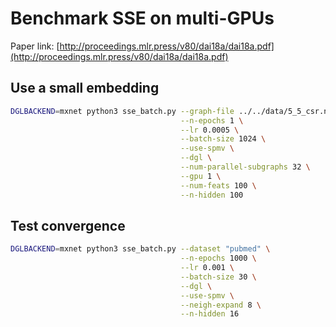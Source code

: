 Benchmark SSE on multi-GPUs
=======================

Paper link:
[http://proceedings.mlr.press/v80/dai18a/dai18a.pdf](http://proceedings.mlr.press/v80/dai18a/dai18a.pdf)

Use a small embedding
---------------------

```bash
DGLBACKEND=mxnet python3 sse_batch.py --graph-file ../../data/5_5_csr.nd \
                                      --n-epochs 1 \
                                      --lr 0.0005 \
                                      --batch-size 1024 \
                                      --use-spmv \
                                      --dgl \
                                      --num-parallel-subgraphs 32 \
                                      --gpu 1 \
                                      --num-feats 100 \
                                      --n-hidden 100
```

Test convergence
----------------

```bash
DGLBACKEND=mxnet python3 sse_batch.py --dataset "pubmed" \
                                      --n-epochs 1000 \
                                      --lr 0.001 \
                                      --batch-size 30 \
                                      --dgl \
                                      --use-spmv \
                                      --neigh-expand 8 \
                                      --n-hidden 16
```
